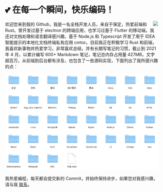 # 💕 在每一个瞬间，快乐编码！


<!-- [![wtklbm](https://github-profile-trophy.vercel.app/?username=wtklbm&no-bg=true&no-frame=true&theme=onedark&title=Commit&column=1)](https://github.com/ryo-ma/github-profile-trophy) -->

<!-- [![Top Langs](https://github-readme-stats.vercel.app/api/top-langs/?username=wtklbm&layout=compact&hide_title)](https://github.com/wtklbm) -->

<img align="right" src="https://github-readme-stats.vercel.app/api?username=wtklbm&show_icons=true&theme=graywhite&count_private=true"  />
欢迎您来到我的 Github，我是一名全栈开发人员，来自于保定，热爱前端和 Rust。曾开发过基于 electron 的跨端应用，也学习过基于 Flutter 的移动端，我还对文档处理和语言翻译感兴趣，基于 Node.js 和 Typescript 开发了用于 IDEA 智能提示的本地化文档终端私有应用 cmtor。目前我正在积极学习 Rust 和前端，我喜欢新事物并热爱学习，非常喜欢总结，并有长期写笔记的习惯，截止到 2021 年 4 月，以累计编写 600+ Markdown 笔记，笔记总内存占用量 427MB，文字超百万，从前端到后台都有涉及，也包含了一些源码实现，下面列出了我所感兴趣的点：

![2021-04-10 15.40.07](./assets/2021-04-10%2015.40.07.png)

我热爱编程，每天都会提交新的 Commit，并始终保持进步，如果您对我感兴趣，请与我 [联系](mailto:wtklbm@gmail.com)。
